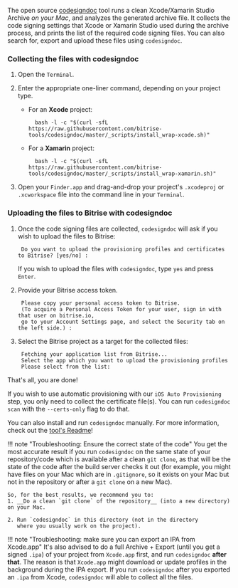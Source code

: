 The open source [codesigndoc](https://github.com/bitrise-tools/codesigndoc)
tool runs a clean Xcode/Xamarin Studio Archive _on your Mac_, and analyzes the generated archive file. It collects the code signing settings that Xcode or Xamarin Studio used during the archive process, and prints the list of the required code signing files. You can also search for, export and upload these files using `codesigndoc`.

### Collecting the files with codesigndoc

1. Open the `Terminal`.

1. Enter the appropriate one-liner command, depending on your project type.
    * For an __Xcode__ project:

            bash -l -c "$(curl -sfL https://raw.githubusercontent.com/bitrise-tools/codesigndoc/master/_scripts/install_wrap-xcode.sh)"

    * For a __Xamarin__ project:

            bash -l -c "$(curl -sfL https://raw.githubusercontent.com/bitrise-tools/codesigndoc/master/_scripts/install_wrap-xamarin.sh)"

1. Open your `Finder.app` and drag-and-drop your project's `.xcodeproj` or `.xcworkspace` file into the command line in your `Terminal`.

### Uploading the files to Bitrise with codesigndoc

1. Once the code signing files are collected, `codesigndoc` will ask if you wish to upload the files to Bitrise:

        Do you want to upload the provisioning profiles and certificates to Bitrise? [yes/no] :

    If you wish to upload the files with `codesigndoc`, type `yes` and press `Enter`.

1. Provide your Bitrise access token.

        Please copy your personal access token to Bitrise.
        (To acquire a Personal Access Token for your user, sign in with that user on bitrise.io,
        go to your Account Settings page, and select the Security tab on the left side.) :

1. Select the Bitrise project as a target for the collected files:

        Fetching your application list from Bitrise...
        Select the app which you want to upload the provisioning profiles
        Please select from the list:

That's all, you are done!

If you wish to use automatic provisioning with our `iOS Auto Provisioning` step, you only need to collect the certificate file(s). You can run `codesigndoc scan` with the `--certs-only` flag to do that.

You can also install and run `codesigndoc` manually. For more information, check out the [tool's Readme](https://github.com/bitrise-tools/codesigndoc)!

!!! note "Troubleshooting: Ensure the correct state of the code"
    You get the most accurate result if you run `codesigndoc` on the same state of your
    repository/code which is available after a clean `git clone`, as that will
    be the state of the code after the build server checks it out (for example,
    you might have files on your Mac which are in `.gitignore`, so it exists
    on your Mac but not in the repository or after a `git clone` on a new Mac).

    So, for the best results, we recommend you to:
    1. __Do a clean `git clone` of the repository__ (into a new directory) on your Mac.

    2. Run `codesigndoc` in this directory (not in the directory
       where you usually work on the project).

!!! note "Troubleshooting: make sure you can export an IPA from Xcode.app"
    It's also advised to do a full Archive + Export (until you get a signed `.ipa`)
    of your project from `Xcode.app` first, and run `codesigndoc` __after that__.
    The reason is that `Xcode.app` might download or update profiles in the background
    during the IPA export. If you run `codesigndoc` after you exported an `.ipa`
    from Xcode, `codesigndoc` will able to collect all the files.
